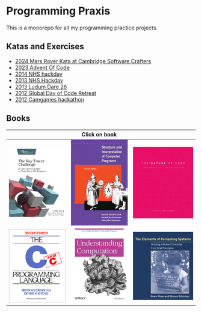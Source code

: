 # Programming Praxis

This is a monorepo for all my programming practice projects. 

## Katas and Exercises

- [2024 Mars Rover Kata at Cambridge Software Crafters](./Events/2024-04-16-Mars-Rover-Kata/)
- [2023 Advent Of Code ](./Events/2023-Advent-Of-Code/)
- [2014 NHS hackday](./Events/2014-nhshackday/)
- [2013 NHS Hackday](./Events/2013-nhshackday/)
- [2013 Ludum Dare 26](./Events/2013-ludumdare-26/)
- [2012 Global Day of Code Retreat](./Events/2012-Global-Day-of-Code-Retreat/)
- [2012 Camgames hackathon](./Events/2012-01-Camgames-Hackday/)

## Books
| | Click on book | | 
| :---: | :---: | :---: |
| [![](./img/ray-tracer-challenge.png)](./Books/The-Ray-Tracer-Challenge/) | [![](./img/SICP.png) ](./Books/SICP/) | [![](./img/The-Nature-of-Code.png)](./Books/Nature-Of-Code/) |
| [![](./img/The_C_Programming_Language.png)](./Books/The-C-Programming-Language/) | [![](./img/Understanding-Computation.png)](./Books/Understanding-Computation/) | [![](./img/TECS.png)](./Books/The-Elements-of-Computing-Systems/) |



